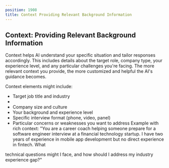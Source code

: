 ```yaml
---
position: 1908
title: Context Providing Relevant Background Information
---
```


## Context: Providing Relevant Background Information



Context helps AI understand your specific situation and tailor responses accordingly. This includes details about the target role, company type, your experience level, and any particular challenges you're facing. The more relevant context you provide, the more customized and helpful the AI's guidance becomes.

Context elements might include:



- Target job title and industry
- 
- Company size and culture
- Your background and experience level
- Specific interview format (phone, video, panel)
- Particular concerns or weaknesses you want to address
Example with rich context: "You are a career coach helping someone prepare for a software engineer interview at a financial technology startup. I have two years of experience in mobile app development but no direct experience in fintech. What

technical questions might I face, and how should I address my industry experience gap?"
